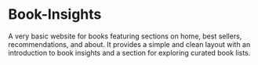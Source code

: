 # Book-Insights
A very basic website for books featuring sections on home, best sellers, recommendations, and about. It provides a simple and clean layout with an introduction to book insights and a section for exploring curated book lists.
